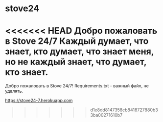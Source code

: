# stove24
<<<<<<< HEAD
Добро пожаловать в Stove 24/7
Каждый думает, что знает, кто думает, что знает меня, но не каждый знает, что думает, кто знает.
=======
Добро пожаловать в Stove 24/7!
Requirements.txt - важный файл, не удалять.

https://stove24-7.herokuapp.com
>>>>>>> d1e8dd8147358cb8418727880b33ba00271610b7
